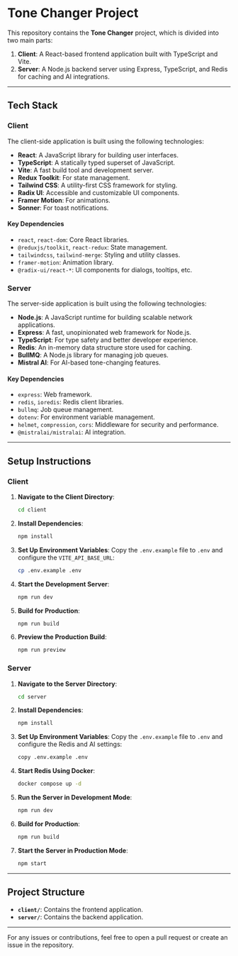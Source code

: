 # Tone Changer Project

This repository contains the **Tone Changer** project, which is divided into two main parts:

1. **Client**: A React-based frontend application built with TypeScript and Vite.
2. **Server**: A Node.js backend server using Express, TypeScript, and Redis for caching and AI integrations.

---

## Tech Stack

### Client

The client-side application is built using the following technologies:

- **React**: A JavaScript library for building user interfaces.
- **TypeScript**: A statically typed superset of JavaScript.
- **Vite**: A fast build tool and development server.
- **Redux Toolkit**: For state management.
- **Tailwind CSS**: A utility-first CSS framework for styling.
- **Radix UI**: Accessible and customizable UI components.
- **Framer Motion**: For animations.
- **Sonner**: For toast notifications.

#### Key Dependencies

- `react`, `react-dom`: Core React libraries.
- `@reduxjs/toolkit`, `react-redux`: State management.
- `tailwindcss`, `tailwind-merge`: Styling and utility classes.
- `framer-motion`: Animation library.
- `@radix-ui/react-*`: UI components for dialogs, tooltips, etc.

### Server

The server-side application is built using the following technologies:

- **Node.js**: A JavaScript runtime for building scalable network applications.
- **Express**: A fast, unopinionated web framework for Node.js.
- **TypeScript**: For type safety and better developer experience.
- **Redis**: An in-memory data structure store used for caching.
- **BullMQ**: A Node.js library for managing job queues.
- **Mistral AI**: For AI-based tone-changing features.

#### Key Dependencies

- `express`: Web framework.
- `redis`, `ioredis`: Redis client libraries.
- `bullmq`: Job queue management.
- `dotenv`: For environment variable management.
- `helmet`, `compression`, `cors`: Middleware for security and performance.
- `@mistralai/mistralai`: AI integration.

---

## Setup Instructions

### Client

1. **Navigate to the Client Directory**:
   ```bash
   cd client
   ```

2. **Install Dependencies**:
   ```bash
   npm install
   ```

3. **Set Up Environment Variables**:
   Copy the `.env.example` file to `.env` and configure the `VITE_API_BASE_URL`:
   ```bash
   cp .env.example .env
   ```

4. **Start the Development Server**:
   ```bash
   npm run dev
   ```

5. **Build for Production**:
   ```bash
   npm run build
   ```

6. **Preview the Production Build**:
   ```bash
   npm run preview
   ```

### Server

1. **Navigate to the Server Directory**:
   ```bash
   cd server
   ```

2. **Install Dependencies**:
   ```bash
   npm install
   ```

3. **Set Up Environment Variables**:
   Copy the `.env.example` file to `.env` and configure the Redis and AI settings:
   ```bash
   copy .env.example .env
   ```

4. **Start Redis Using Docker**:
   ```bash
   docker compose up -d
   ```

5. **Run the Server in Development Mode**:
   ```bash
   npm run dev
   ```

6. **Build for Production**:
   ```bash
   npm run build
   ```

7. **Start the Server in Production Mode**:
   ```bash
   npm start
   ```

---

## Project Structure

- **`client/`**: Contains the frontend application.
- **`server/`**: Contains the backend application.

---

For any issues or contributions, feel free to open a pull request or create an issue in the repository.